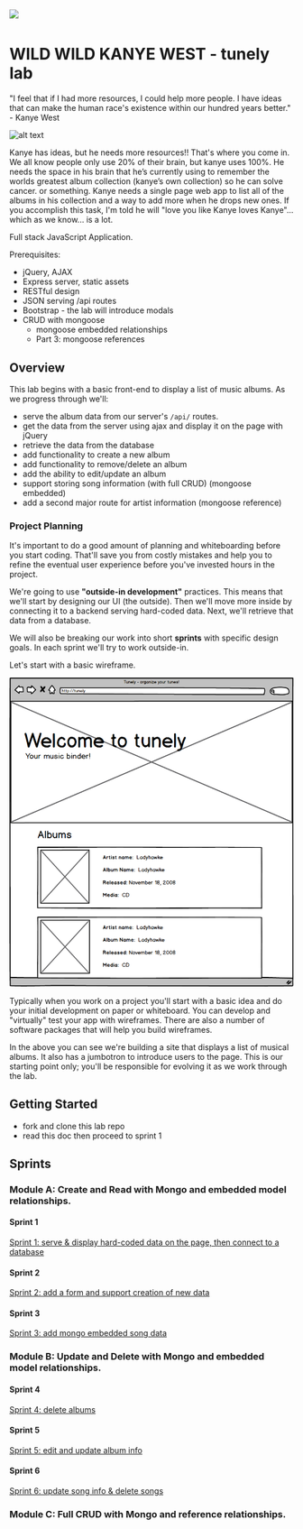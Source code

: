 # <img src="https://cloud.githubusercontent.com/assets/7833470/10423298/ea833a68-7079-11e5-84f8-0a925ab96893.png" width="60">

# WILD WILD KANYE WEST - tunely lab


"I feel that if I had more resources, I could help more people. I have ideas that can make the human race's existence within our hundred years better." - Kanye West

![alt text](https://media.giphy.com/media/3oEjHIxD6j01Q8ZWbm/giphy.gif "Kanye")


Kanye has ideas, but he needs more resources!! That's where you come in. We all know people only use 20% of their brain, but kanye uses 100%.
He needs the space in his brain that he’s currently using to remember the worlds greatest album collection (kanye’s own collection) so he can solve cancer. or something.
Kanye needs a single page web app to list all of the albums in his collection and a way to add more when he drops new ones.
If you accomplish this task, I'm told he will "love you like Kanye loves Kanye"... which as we know... is a lot.


Full stack JavaScript Application.

Prerequisites:
* jQuery, AJAX
* Express server, static assets
* RESTful design
* JSON serving /api routes
* Bootstrap - the lab will introduce modals
* CRUD with mongoose
  * mongoose embedded relationships
  * Part 3: mongoose references

## Overview

This lab begins with a basic front-end to display a list of music albums.  As we progress through we'll:
* serve the album data from our server's `/api/` routes.
* get the data from the server using ajax and display it on the page with jQuery
* retrieve the data from the database
* add functionality to create a new album
* add functionality to remove/delete an album
* add the ability to edit/update an album
* support storing song information (with full CRUD) (mongoose embedded)
* add a second major route for artist information  (mongoose reference)


### Project Planning

It's important to do a good amount of planning and whiteboarding before you start coding.  That'll save you from costly mistakes and help you to refine the eventual user experience before you've invested hours in the project.

We're going to use **"outside-in development"** practices.  This means that we'll start by designing our UI (the outside).
Then we'll move more inside by connecting it to a backend serving hard-coded data.  Next, we'll retrieve that data from a database.

We will also be breaking our work into short **sprints** with specific design goals.  In each sprint we'll try to work outside-in.  

Let's start with a basic wireframe.  

![Image Alt](docs/assets/images/tunely_wireframe-1.png)

Typically when you work on a project you'll start with a basic idea and do your initial development on paper or whiteboard.  You can develop and "virtually" test your app with wireframes.  There are also a number of software packages that will help you build wireframes.

In the above you can see we're building a site that displays a list of musical albums.  It also has a jumbotron to introduce users to the page.  This is our starting point only; you'll be responsible for evolving it as we work through the lab.


## Getting Started

* fork and clone this lab repo
* read this doc then proceed to sprint 1


## Sprints

### Module A: Create and Read with Mongo and embedded model relationships.

#### Sprint 1

[Sprint 1: serve & display hard-coded data on the page, then connect to a database](/docs/sprint1.md)

#### Sprint 2

[Sprint 2: add a form and support creation of new data](/docs/sprint2.md)

#### Sprint 3

[Sprint 3: add mongo embedded song data](/docs/sprint3.md)


### Module B: Update and Delete with Mongo and embedded model relationships.

#### Sprint 4

[Sprint 4: delete albums](/docs/sprint4.md)

#### Sprint 5

[Sprint 5: edit and update album info](/docs/sprint5.md)

#### Sprint 6

[Sprint 6: update song info & delete songs](/docs/sprint6.md)


### Module C: Full CRUD with Mongo and reference relationships.
